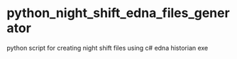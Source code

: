 # python_night_shift_edna_files_generator
python script for creating night shift files using c# edna historian exe
